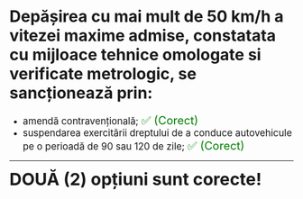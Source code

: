 # Depășirea cu mai mult de 50 km/h a vitezei maxime admise, constatata cu mijloace tehnice omologate si verificate metrologic, se sancționează prin:

- <span style="font-size: larger;">amendă contravențională; <span style="color: green; font-size: larger;">✅ (Corect)</span></span>
- <span style="font-size: larger;">suspendarea exercitării dreptului de a conduce autovehicule pe o perioadă de 90 sau 120 de zile; <span style="color: green; font-size: larger;">✅ (Corect)</span></span>

---

<span style="font-size: 30px; font-weight: bold;">**DOUĂ (2) opțiuni sunt corecte!**</span>